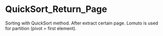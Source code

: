# QuickSort_Return_Page
Sorting with QuickSort method. After extract certain page. Lomuto is used for partition (pivot = first element).
